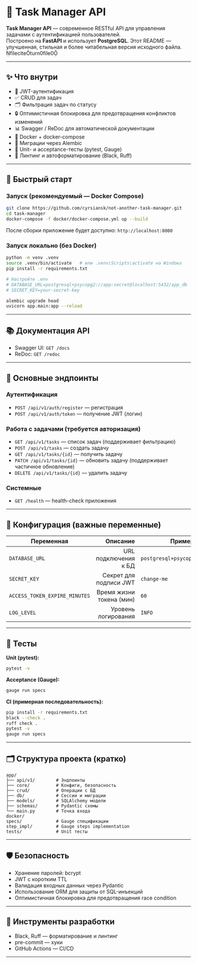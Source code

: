 # 📌 Task Manager API

**Task Manager API** — современное RESTful API для управления задачами с аутентификацией пользователей.  
Построено на **FastAPI** и использует **PostgreSQL**. Этот README — улучшенная, стильная и более читабельная версия исходного файла. fileciteturn0file0

---

## ✨ Что внутри
- 🔐 JWT-аутентификация
- ✅ CRUD для задач
- 🗂 Фильтрация задач по статусу
- 🔒 Оптимистичная блокировка для предотвращения конфликтов изменений
- 📊 Swagger / ReDoc для автоматической документации
- 🐳 Docker + docker-compose
- 📝 Миграции через Alembic
- 🧪 Unit- и acceptance-тесты (pytest, Gauge)
- 🔎 Линтинг и автоформатирование (Black, Ruff)

---

## 🧩 Быстрый старт

### Запуск (рекомендуемый — Docker Compose)
```bash
git clone https://github.com/cyrsiansk/not-another-task-manager.git
cd task-manager
docker-compose -f docker/docker-compose.yml up --build
```
После сборки приложение будет доступно: `http://localhost:8000`

### Запуск локально (без Docker)
```bash
python -m venv .venv
source .venv/bin/activate   # или .venv\Scripts\activate на Windows
pip install -r requirements.txt

# Настройте .env
# DATABASE_URL=postgresql+psycopg2://app:secret@localhost:5432/app_db
# SECRET_KEY=your-secret-key

alembic upgrade head
uvicorn app.main:app --reload
```

---

## 📚 Документация API
- Swagger UI: `GET /docs`
- ReDoc: `GET /redoc`

---

## 🔌 Основные эндпоинты

### Аутентификация
- `POST /api/v1/auth/register` — регистрация
- `POST /api/v1/auth/token` — получение JWT (логин)

### Работа с задачами (требуется авторизация)
- `GET /api/v1/tasks` — список задач (поддерживает фильтрацию)
- `POST /api/v1/tasks` — создать задачу
- `GET /api/v1/tasks/{id}` — получить задачу
- `PATCH /api/v1/tasks/{id}` — обновить задачу (поддерживает частичное обновление)
- `DELETE /api/v1/tasks/{id}` — удалить задачу

### Системные
- `GET /health` — health-check приложения

---

## 🧭 Конфигурация (важные переменные)
| Переменная | Описание | Пример / Значение по умолчанию |
|---|---:|---|
| `DATABASE_URL` | URL подключения к БД | `postgresql+psycopg2://app:secret@localhost:5432/app_db` |
| `SECRET_KEY` | Секрет для подписи JWT | `change-me` |
| `ACCESS_TOKEN_EXPIRE_MINUTES` | Время жизни токена (мин) | `60` |
| `LOG_LEVEL` | Уровень логирования | `INFO` |

---

## 🧪 Тесты
**Unit (pytest):**
```bash
pytest -v
```
**Acceptance (Gauge):**
```bash
gauge run specs
```
**CI (примерная последовательность):**
```bash
pip install -r requirements.txt
black --check .
ruff check .
pytest -v
gauge run specs
```

---

## 🗂 Структура проекта (кратко)
```
app/
├── api/v1/        # Эндпоинты
├── core/          # Конфиги, безопасность
├── crud/          # Операции с БД
├── db/            # Сессии и миграции
├── models/        # SQLAlchemy модели
├── schemas/       # Pydantic схемы
└── main.py        # Точка входа
docker/
specs/             # Gauge спецификации
step_impl/         # Gauge steps implementation
tests/             # Unit тесты
```

---

## 🛡️ Безопасность
- Хранение паролей: bcrypt
- JWT с коротким TTL
- Валидация входных данных через Pydantic
- Использование ORM для защиты от SQL-инъекций
- Оптимистичная блокировка для предотвращения race condition

---

## 🧰 Инструменты разработки
- Black, Ruff — форматирование и линтинг
- pre-commit — хуки
- GitHub Actions — CI/CD

---